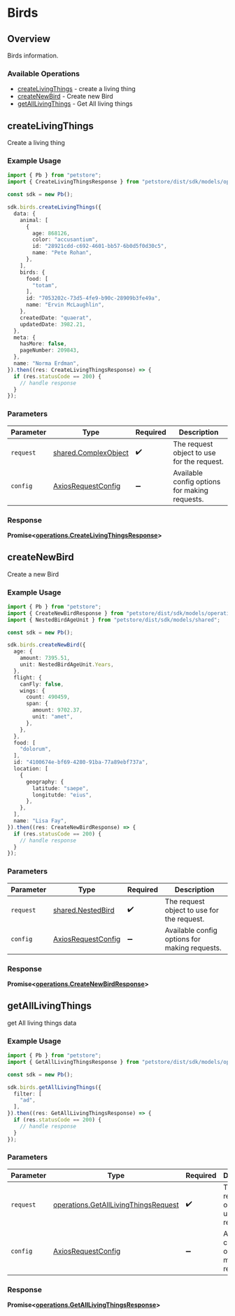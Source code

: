 # Birds

## Overview

Birds information.

### Available Operations

* [createLivingThings](#createlivingthings) - create a living thing
* [createNewBird](#createnewbird) - Create new Bird
* [getAllLivingThings](#getalllivingthings) - Get All living things

## createLivingThings

Create a living thing

### Example Usage

```typescript
import { Pb } from "petstore";
import { CreateLivingThingsResponse } from "petstore/dist/sdk/models/operations";

const sdk = new Pb();

sdk.birds.createLivingThings({
  data: {
    animal: [
      {
        age: 868126,
        color: "accusantium",
        id: "28921cdd-c692-4601-bb57-6b0d5f0d30c5",
        name: "Pete Rohan",
      },
    ],
    birds: {
      food: [
        "totam",
      ],
      id: "7053202c-73d5-4fe9-b90c-28909b3fe49a",
      name: "Ervin McLaughlin",
    },
    createdDate: "quaerat",
    updatedDate: 3982.21,
  },
  meta: {
    hasMore: false,
    pageNumber: 209843,
  },
  name: "Norma Erdman",
}).then((res: CreateLivingThingsResponse) => {
  if (res.statusCode == 200) {
    // handle response
  }
});
```

### Parameters

| Parameter                                                    | Type                                                         | Required                                                     | Description                                                  |
| ------------------------------------------------------------ | ------------------------------------------------------------ | ------------------------------------------------------------ | ------------------------------------------------------------ |
| `request`                                                    | [shared.ComplexObject](../../models/shared/complexobject.md) | :heavy_check_mark:                                           | The request object to use for the request.                   |
| `config`                                                     | [AxiosRequestConfig](https://axios-http.com/docs/req_config) | :heavy_minus_sign:                                           | Available config options for making requests.                |


### Response

**Promise<[operations.CreateLivingThingsResponse](../../models/operations/createlivingthingsresponse.md)>**


## createNewBird

Create a new Bird

### Example Usage

```typescript
import { Pb } from "petstore";
import { CreateNewBirdResponse } from "petstore/dist/sdk/models/operations";
import { NestedBirdAgeUnit } from "petstore/dist/sdk/models/shared";

const sdk = new Pb();

sdk.birds.createNewBird({
  age: {
    amount: 7395.51,
    unit: NestedBirdAgeUnit.Years,
  },
  flight: {
    canFly: false,
    wings: {
      count: 490459,
      span: {
        amount: 9702.37,
        unit: "amet",
      },
    },
  },
  food: [
    "dolorum",
  ],
  id: "4100674e-bf69-4280-91ba-77a89ebf737a",
  location: [
    {
      geography: {
        latitude: "saepe",
        longitutde: "eius",
      },
    },
  ],
  name: "Lisa Fay",
}).then((res: CreateNewBirdResponse) => {
  if (res.statusCode == 200) {
    // handle response
  }
});
```

### Parameters

| Parameter                                                    | Type                                                         | Required                                                     | Description                                                  |
| ------------------------------------------------------------ | ------------------------------------------------------------ | ------------------------------------------------------------ | ------------------------------------------------------------ |
| `request`                                                    | [shared.NestedBird](../../models/shared/nestedbird.md)       | :heavy_check_mark:                                           | The request object to use for the request.                   |
| `config`                                                     | [AxiosRequestConfig](https://axios-http.com/docs/req_config) | :heavy_minus_sign:                                           | Available config options for making requests.                |


### Response

**Promise<[operations.CreateNewBirdResponse](../../models/operations/createnewbirdresponse.md)>**


## getAllLivingThings

get All living things data

### Example Usage

```typescript
import { Pb } from "petstore";
import { GetAllLivingThingsResponse } from "petstore/dist/sdk/models/operations";

const sdk = new Pb();

sdk.birds.getAllLivingThings({
  filter: [
    "ad",
  ],
}).then((res: GetAllLivingThingsResponse) => {
  if (res.statusCode == 200) {
    // handle response
  }
});
```

### Parameters

| Parameter                                                                                    | Type                                                                                         | Required                                                                                     | Description                                                                                  |
| -------------------------------------------------------------------------------------------- | -------------------------------------------------------------------------------------------- | -------------------------------------------------------------------------------------------- | -------------------------------------------------------------------------------------------- |
| `request`                                                                                    | [operations.GetAllLivingThingsRequest](../../models/operations/getalllivingthingsrequest.md) | :heavy_check_mark:                                                                           | The request object to use for the request.                                                   |
| `config`                                                                                     | [AxiosRequestConfig](https://axios-http.com/docs/req_config)                                 | :heavy_minus_sign:                                                                           | Available config options for making requests.                                                |


### Response

**Promise<[operations.GetAllLivingThingsResponse](../../models/operations/getalllivingthingsresponse.md)>**

